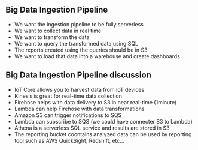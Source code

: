 ## Big Data Ingestion Pipeline
- We want the ingestion pipeline to be fully serverless
- We want to collect data in real time
- We want to transform the data
- We want to query the transformed data using SQL
- The reports created using the queries should be in S3
- We want to load that data into a warehouse and create dashboards


## Big Data Ingestion Pipeline discussion
- IoT Core allows you to harvest data from IoT devices
- Kinesis is great for real-time data collection
- Firehose helps with data delivery to S3 in near real-time (1minute)
- Lambda can help Firehose with data transformations
- Amazon S3 can trigger notifications to SQS
- Lambda can subscribe to SQS (we could have connecter S3 to Lambda)
- Athena is a serverless SQL service and results are stored in S3
- The reporting bucket coontains analyzed data can be used by reporting tool such as AWS QuickSight, Redshift, etc...